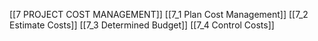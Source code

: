 [[7 PROJECT COST MANAGEMENT]]
[[7_1 Plan Cost Management]]
[[7_2 Estimate Costs]]
[[7_3 Determined Budget]]
[[7_4 Control Costs]]
